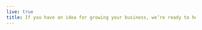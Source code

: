 ```yaml
---
live: true
title: If you have an idea for growing your business, we’re ready to help you achieve it. From concept to launch, our senior team is ready to reach your goals. Let’s talk.
--- 
```

